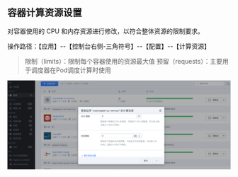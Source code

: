 ## 容器计算资源设置

对容器使用的 CPU 和内存资源进行修改，以符合整体资源的限制要求。

操作路径：【应用】--【控制台右侧-三角符号】--【配置】--【计算资源】

> 限制（limits）：限制每个容器使用的资源最大值
> 预留（requests）：主要用于调度器在Pod调度计算时使用

![scene-26](./images/sense-26.png)
